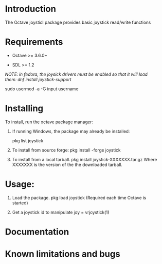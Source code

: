 Introduction
============

The Octave joysticl package provides basic joystick read/write functions

Requirements
============

* Octave >= 3.6.0+

* SDL >= 1.2

*NOTE: in fedora, the joysick drivers must be enabled so that it will load them:
dnf install joystick-support*

sudo usermod -a -G input username


Installing
==========

To install, run the octave package manager:

1. If running Windows, the package may already be installed:

   pkg list joystick

2. To install from source forge:
   pkg install -forge joystick

3. To install from a local tarball.
   pkg install joystick-XXXXXXX.tar.gz
   Where XXXXXXX is the version of the the downloaded tarball.

Usage:
======

1. Load the package.
   pkg load joystick
   (Required each time Octave is started)

2. Get a joystick id to manipulate
   joy = vrjoystick(1)

Documentation
==============

Known limitations and bugs
==========================


